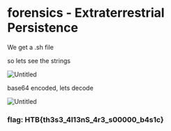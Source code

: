 # forensics - Extraterrestrial Persistence

We get a .sh file

so lets see the strings

![Untitled](forensics%20-%20Extraterrestrial%20Persistence%20f916cdea25d34dc59b4610c3865f34ef/Untitled.png)

base64 encoded, lets decode 

![Untitled](forensics%20-%20Extraterrestrial%20Persistence%20f916cdea25d34dc59b4610c3865f34ef/Untitled%201.png)

### flag: HTB{th3s3_4l13nS_4r3_s00000_b4s1c}